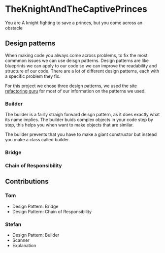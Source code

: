 # TheKnightAndTheCaptivePrinces
You are A knight fighting to save a princes, but you come across an obstacle


## Design patterns
When making code you always come across problems, to fix the most commmon issues we can use deisgn patterns. Design patterns are like blueprints we can apply to our code so we can improve the readability and structure of our code. There are a lot of different design patterns, each with a specific problem they fix.

For this project we chose three design patterns, we used the site [refactoring guru](https://refactoring.guru/) for most of our information on the patterns we used.

### Builder
The builder is a fairly straigh forward deisgn pattern, as it does exactly what its name implies. The builder buids complex objects in your code step by step, this helps you when want to make objects that are similar. 

The builder prevents that you have to make a giant constructor but instead you make a class called builder.

### Bridge

### Chain of Responsibility

## Contributions

### Tom
- Design Pattern: Bridge
- Design Pattern: Chain of Responsibility

### Stefan
- Design Pattern: Builder
- Scanner
- Explanation
